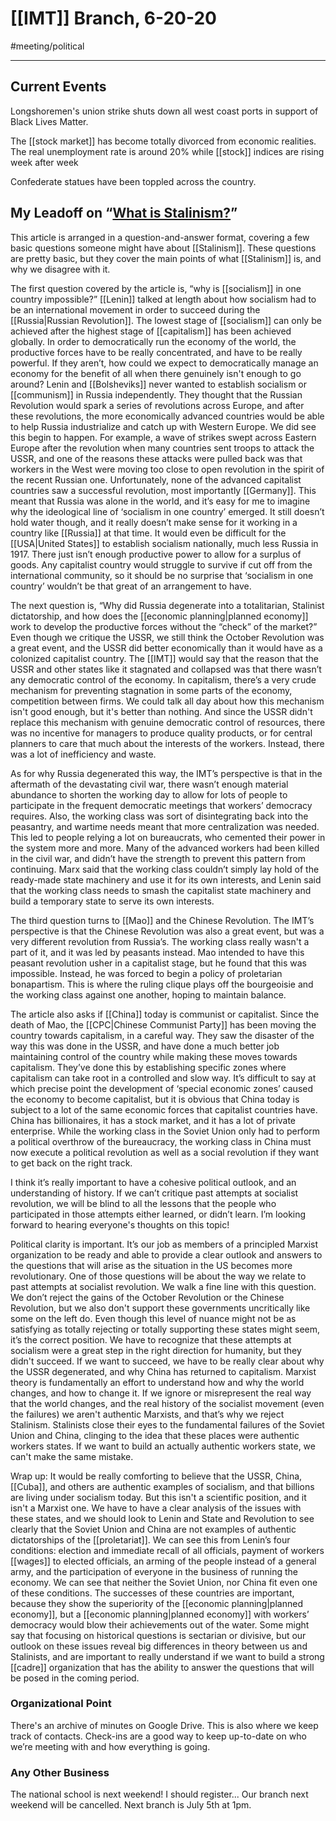 # [[IMT]] Branch, 6-20-20
#meeting/political 

---
## Current Events
Longshoremen's union strike shuts down all west coast ports in support of Black Lives Matter. 

The [[stock market]] has become totally divorced from economic realities. The real unemployment rate is around 20% while [[stock]] indices are rising week after week

Confederate statues have been toppled across the country. 

## My Leadoff on “[What is Stalinism?](https://socialistrevolution.org/what-is-stalinism/#top)”
This article is arranged in a question-and-answer format, covering a few basic questions someone might have about [[Stalinism]]. These questions are pretty basic, but they cover the main points of what [[Stalinism]] is, and why we disagree with it.    

The first question covered by the article is, “why is [[socialism]] in one country impossible?” [[Lenin]] talked at length about how socialism had to be an international movement in order to succeed during the [[Russia|Russian Revolution]]. The lowest stage of [[socialism]] can only be achieved after the highest stage of [[capitalism]] has been achieved globally. In order to democratically run the economy of the world, the productive forces have to be really concentrated, and have to be really powerful. If they aren’t, how could we expect to democratically manage an economy for the benefit of all when there genuinely isn't enough to go around? Lenin and [[Bolsheviks]] never wanted to establish socialism or [[communism]] in Russia independently. They thought that the Russian Revolution would spark a series of revolutions across Europe, and after these revolutions, the more economically advanced countries would be able to help Russia industrialize and catch up with Western Europe. We did see this begin to happen. For example, a wave of strikes swept across Eastern Europe after the revolution when many countries sent troops to attack the USSR, and one of the reasons these attacks were pulled back was that workers in the West were moving too close to open revolution in the spirit of the recent Russian one. Unfortunately, none of the advanced capitalist countries saw a successful revolution, most importantly [[Germany]]. This meant that Russia was alone in the world, and it’s easy for me to imagine why the ideological line of ‘socialism in one country’ emerged. It still doesn’t hold water though, and it really doesn’t make sense for it working in a country like [[Russia]] at that time. It would even be difficult for the [[USA|United States]] to establish socialism nationally, much less Russia in 1917. There just isn’t enough productive power to allow for a surplus of goods. Any capitalist country would struggle to survive if cut off from the international community, so it should be no surprise that ‘socialism in one country’ wouldn’t be that great of an arrangement to have. 
    
The next question is, “Why did Russia degenerate into a totalitarian, Stalinist dictatorship, and how does the [[economic planning|planned economy]] work to develop the productive forces without the “check” of the market?” Even though we critique the USSR, we still think the October Revolution was a great event, and the USSR did better economically than it would have as a colonized capitalist country. The [[IMT]] would say that the reason that the USSR and other states like it stagnated and collapsed was that there wasn’t any democratic control of the economy. In capitalism, there’s a very crude mechanism for preventing stagnation in some parts of the economy, competition between firms. We could talk all day about how this mechanism isn't good enough, but it's better than nothing. And since the USSR didn't replace this mechanism with genuine democratic control of resources, there was no incentive for managers to produce quality products, or for central planners to care that much about the interests of the workers. Instead, there was a lot of inefficiency and waste. 
    
As for why Russia degenerated this way, the IMT’s perspective is that in the aftermath of the devastating civil war, there wasn’t enough material abundance to shorten the working day to allow for lots of people to participate in the frequent democratic meetings that workers’ democracy requires. Also, the working class was sort of disintegrating back into the peasantry, and wartime needs meant that more centralization was needed. This led to people relying a lot on bureaucrats, who cemented their power in the system more and more. Many of the advanced workers had been killed in the civil war, and didn’t have the strength to prevent this pattern from continuing. Marx said that the working class couldn’t simply lay hold of the ready-made state machinery and use it for its own interests, and Lenin said that the working class needs to smash the capitalist state machinery and build a temporary state to serve its own interests. 
    
The third question turns to [[Mao]] and the Chinese Revolution. The IMT’s perspective is that the Chinese Revolution was also a great event, but was a very different revolution from Russia’s. The working class really wasn't a part of it, and it was led by peasants instead. Mao intended to have this peasant revolution usher in a capitalist stage, but he found that this was impossible. Instead, he was forced to begin a policy of proletarian bonapartism. This is where the ruling clique plays off the bourgeoisie and the working class against one another, hoping to maintain balance. 
    
The article also asks if [[China]] today is communist or capitalist. Since the death of Mao, the [[CPC|Chinese Communist Party]] has been moving the country towards capitalism, in a careful way. They saw the disaster of the way this was done in the USSR, and have done a much better job maintaining control of the country while making these moves towards capitalism. They’ve done this by establishing specific zones where capitalism can take root in a controlled and slow way. It’s difficult to say at which precise point the development of ‘special economic zones’ caused the economy to become capitalist, but it is obvious that China today is subject to a lot of the same economic forces that capitalist countries have. China has billionaires, it has a stock market, and it has a lot of private enterprise. While the working class in the Soviet Union only had to perform a political overthrow of the bureaucracy, the working class in China must now execute a political revolution as well as a social revolution if they want to get back on the right track. 
    
I think it’s really important to have a cohesive political outlook, and an understanding of history. If we can’t critique past attempts at socialist revolution, we will be blind to all the lessons that the people who participated in those attempts either learned, or didn’t learn. I’m looking forward to hearing everyone's thoughts on this topic! 
    
Political clarity is important. It’s our job as members of a principled Marxist organization to be ready and able to provide a clear outlook and answers to the questions that will arise as the situation in the US becomes more revolutionary. One of those questions will be about the way we relate to past attempts at socialist revolution. We walk a fine line with this question. We don’t reject the gains of the October Revolution or the Chinese Revolution, but we also don't support these governments uncritically like some on the left do. Even though this level of nuance might not be as satisfying as totally rejecting or totally supporting these states might seem, it’s the correct position. We have to recognize that these attempts at socialism were a great step in the right direction for humanity, but they didn't succeed. If we want to succeed, we have to be really clear about why the USSR degenerated, and why China has returned to capitalism. Marxist theory is fundamentally an effort to understand how and why the world changes, and how to change it. If we ignore or misrepresent the real way that the world changes, and the real history of the socialist movement (even the failures) we aren't authentic Marxists, and that’s why we reject Stalinism. Stalinists close their eyes to the fundamental failures of the Soviet Union and China, clinging to the idea that these places were authentic workers states. If we want to build an actually authentic workers state, we can't make the same mistake. 
    
Wrap up: It would be really comforting to believe that the USSR, China, [[Cuba]], and others are authentic examples of socialism, and that billions are living under socialism today. But this isn't a scientific position, and it isn't a Marxist one. We have to have a clear analysis of the issues with these states, and we should look to Lenin and State and Revolution to see clearly that the Soviet Union and China are not examples of authentic dictatorships of the [[proletariat]]. We can see this from Lenin’s four conditions: election and immediate recall of all officials, payment of workers [[wages]] to elected officials, an arming of the people instead of a general army, and the participation of everyone in the business of running the economy. We can see that neither the Soviet Union, nor China fit even one of these conditions. The successes of these countries are important, because they show the superiority of the [[economic planning|planned economy]], but a [[economic planning|planned economy]] with workers’ democracy would blow their achievements out of the water. Some might say that focusing on historical questions is sectarian or divisive, but our outlook on these issues reveal big differences in theory between us and Stalinists, and are important to really understand if we want to build a strong [[cadre]] organization that has the ability to answer the questions that will be posed in the coming period. 
    
### Organizational Point
There's an archive of minutes on Google Drive. This is also where we keep track of contacts. Check-ins are a good way to keep up-to-date on who we’re meeting with and how everything is going. 
 
### Any Other Business
The national school is next weekend! I should register... Our branch next weekend will be cancelled. Next branch is July 5th at 1pm. 